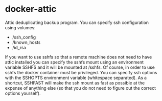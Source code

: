 docker-attic
============

Attic deduplicating backup program. You can specify ssh configuration using volumes:
* /ssh_config
* /known_hosts
* /id_rsa

If you want to use sshfs so that a remote machine does not need to have attic installed you can specify the sshfs mount using an environment variable SSHFS and it will be mounted at /sshfs. Of course, in order to use sshfs the docker container must be privileged. You can specify ssh options with the SSHOPTS environment variable (whitespace separated). As a shortcut, SSHFAST will make the ssh mount as fast as possible at the expense of anything else (so that you do not need to figure out the correct options yourself).
